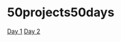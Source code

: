 # 50projects50days

[Day 1](https://relaxed-allen-8f84fb.netlify.app/)
[Day 2](https://sharp-jennings-166d29.netlify.app/)
